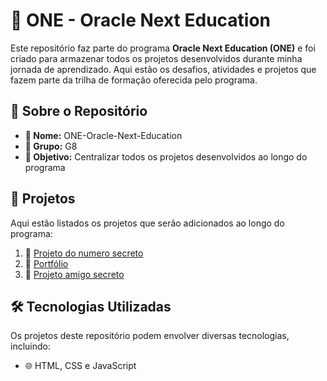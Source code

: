 # 🚀 ONE - Oracle Next Education

Este repositório faz parte do programa **Oracle Next Education (ONE)** e foi criado para armazenar todos os projetos desenvolvidos durante minha jornada de aprendizado. Aqui estão os desafios, atividades e projetos que fazem parte da trilha de formação oferecida pelo programa.

## 📌 Sobre o Repositório

- **📂 Nome:** ONE-Oracle-Next-Education
- **👥 Grupo:** G8
- **🎯 Objetivo:** Centralizar todos os projetos desenvolvidos ao longo do programa

## 📜 Projetos

Aqui estão listados os projetos que serão adicionados ao longo do programa:

1. 🚧 [Projeto do numero secreto](https://github.com/Fernando-Lopes-DEV/One-Oracle---Alura---Numero-Secreto)
2. 🚀 [Portfólio ](https://portifolio-blond-sigma.vercel.app/)
3. 🕺  [Projeto amigo secreto](https://github.com/Fernando-Lopes-DEV/ONE---Oracle-Next-Education/tree/main/Challenge%20amigo%20secreto)


## 🛠️ Tecnologias Utilizadas

Os projetos deste repositório podem envolver diversas tecnologias, incluindo:

- 🌐 HTML, CSS e JavaScript
